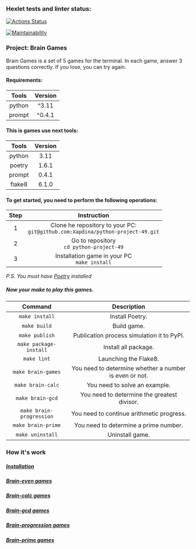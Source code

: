 ### Hexlet tests and linter status:
[![Actions Status](https://github.com/Xapdina/python-project-49/workflows/hexlet-check/badge.svg)](https://github.com/Xapdina/python-project-49/actions)

[![Maintainability](https://api.codeclimate.com/v1/badges/f237d043ef06a85d9bdb/maintainability)](https://codeclimate.com/github/Xapdina/python-project-49/maintainability)

### Project: Brain Games

Brain Games is a set of 5 games for the terminal.
In each game, answer 3 questions correctly.
If you lose, you can try again.

#### Requirements:

| Tools  | Version   |
|:------:|:---------:|
| python |   ^3.11   |
| prompt |  ^0.4.1   |

#### This is games use next tools:

| Tools  | Version |
|:------:|:-------:|
| python |  3.11   |
| poetry |  1.6.1  |
| prompt |  0.4.1  |
| flake8 |  6.1.0  |


#### To get started, you need to perform the following operations:

| Step |                                    Instruction                                     |
|:----:|:----------------------------------------------------------------------------------:|
|  1   | Clone he repository to your PC:<br/>`git@github.com:Xapdina/python-project-49.git` |
|  2   |                    Go to repository<br/>`cd python-project-49`                     |
|  3   |                  Installation game in your PC<br/>`make install`                   | 

*P.S.* *You must have [Poetry](https://python-poetry.org) installed*

##### Now your make to play this games.

|         Command          |                      Description                       |
|:------------------------:|:------------------------------------------------------:|
|      `make install`      |                    Install Poetry.                     |
|       `make build`       |                      Build game.                       |
|      `make publish`      |       Publication process simulation it to PyPI.       |
|  `make package-install`  |                  Install all package.                  |
|       `make lint`        |                 Launching the Flake8.                  |
|    `make brain-games`    | You need to determine whether a number is even or not. |
|    `make brain-calc`     |             You need to solve an example.              |
|     `make brain-gcd`     |      You need to determine the greatest divisor.       |
| `make brain-progression` |       You need to continue arithmetic progress.        |
|    `make brain-prime`    |         You need to determine a prime number.          |
|     `make uninstall`     |                    Uninstall game.                     |


### How it's work

##### [Installation]([![asciicast](https://asciinema.org/a/m9Zgu2axr5Ks9ydoFZBGshHZm)](https://asciinema.org/a/m9Zgu2axr5Ks9ydoFZBGshHZm))

##### [Brain-even games]([![asciicast](https://asciinema.org/a/ucYczhwZFFmVXvcraagQKMamN.svg)](https://asciinema.org/a/ucYczhwZFFmVXvcraagQKMamN))

##### [Brain-calc games]([![asciicast](https://asciinema.org/a/It6sa5V1MACutVo79qMypSO8G)](https://asciinema.org/a/It6sa5V1MACutVo79qMypSO8G))

##### [Brain-gcd games]([![asciicast](https://asciinema.org/a/UEGDaCaQr3qemyWeyYNNIfrlz)](https://asciinema.org/a/UEGDaCaQr3qemyWeyYNNIfrlz))

##### [Brain-progression games]([![asciicast](https://asciinema.org/a/UrdcphMF0UwLEfvhOJ7qZUQwb)](https://asciinema.org/a/UrdcphMF0UwLEfvhOJ7qZUQwb))

##### [Brain-prime games]([![asciicast](https://asciinema.org/a/am5DKAJBtGkorU7QnPTj3hwCU)](https://asciinema.org/a/am5DKAJBtGkorU7QnPTj3hwCU))
